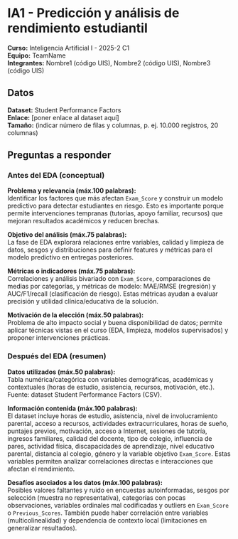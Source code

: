 # IA1 - Predicción y análisis de rendimiento estudiantil
**Curso:** Inteligencia Artificial I - 2025-2 C1  
**Equipo:** TeamName  
**Integrantes:** Nombre1 (código UIS), Nombre2 (código UIS), Nombre3 (código UIS)

## Datos
**Dataset:** Student Performance Factors  
**Enlace:** [poner enlace al dataset aquí]  
**Tamaño:** (indicar número de filas y columnas, p. ej. 10.000 registros, 20 columnas)

## Preguntas a responder

### Antes del EDA (conceptual)
**Problema y relevancia (máx.100 palabras):**  
Identificar los factores que más afectan `Exam_Score` y construir un modelo predictivo para detectar estudiantes en riesgo. Esto es importante porque permite intervenciones tempranas (tutorías, apoyo familiar, recursos) que mejoran resultados académicos y reducen brechas.

**Objetivo del análisis (máx.75 palabras):**  
La fase de EDA explorará relaciones entre variables, calidad y limpieza de datos, sesgos y distribuciones para definir features y métricas para el modelo predictivo en entregas posteriores.

**Métricas o indicadores (máx.75 palabras):**  
Correlaciones y análisis bivariado con `Exam_Score`, comparaciones de medias por categorías, y métricas de modelo: MAE/RMSE (regresión) y AUC/F1/recall (clasificación de riesgo). Estas métricas ayudan a evaluar precisión y utilidad clínica/educativa de la solución.

**Motivación de la elección (máx.50 palabras):**  
Problema de alto impacto social y buena disponibilidad de datos; permite aplicar técnicas vistas en el curso (EDA, limpieza, modelos supervisados) y proponer intervenciones prácticas.

### Después del EDA (resumen)
**Datos utilizados (máx.50 palabras):**  
Tabla numérica/categórica con variables demográficas, académicas y contextuales (horas de estudio, asistencia, recursos, motivación, etc.). Fuente: dataset Student Performance Factors (CSV).

**Información contenida (máx.100 palabras):**  
El dataset incluye horas de estudio, asistencia, nivel de involucramiento parental, acceso a recursos, actividades extracurriculares, horas de sueño, puntajes previos, motivación, acceso a Internet, sesiones de tutoría, ingresos familiares, calidad del docente, tipo de colegio, influencia de pares, actividad física, discapacidades de aprendizaje, nivel educativo parental, distancia al colegio, género y la variable objetivo `Exam_Score`. Estas variables permiten analizar correlaciones directas e interacciones que afectan el rendimiento.

**Desafíos asociados a los datos (máx.100 palabras):**  
Posibles valores faltantes y ruido en encuestas autoinformadas, sesgos por selección (muestra no representativa), categorías con pocas observaciones, variables ordinales mal codificadas y outliers en `Exam_Score` o `Previous_Scores`. También puede haber correlación entre variables (multicolinealidad) y dependencia de contexto local (limitaciones en generalizar resultados).
